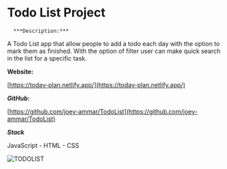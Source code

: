 
# Todo List Project

      ***Description:***

A Todo List app that allow people to add a todo each day with the option to mark them as finished. With the option of filter user can make quick search in the list for a specific task. 

**Website:**

[https://today-plan.netlify.app/](https://today-plan.netlify.app/)

***GitHub:***

[https://github.com/joey-ammar/TodoList](https://github.com/joey-ammar/TodoList)

***Stack***

JavaScript -  HTML - CSS

![TODOLIST](https://user-images.githubusercontent.com/66380080/123961505-b9d2bf00-d9b0-11eb-9084-7e15dc9c41f1.png)
